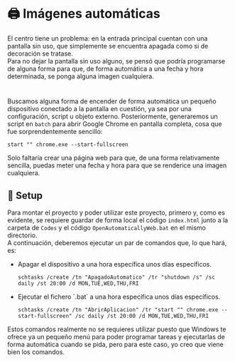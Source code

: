 # 🖨️ Imágenes automáticas

El centro tiene un problema: en la entrada principal cuentan con una pantalla sin uso, que simplemente se encuentra apagada como si de decoración se tratase.<br>
Para no dejar la pantalla sin uso alguno, se pensó que podría programarse de alguna forma para que, de forma automática a una fecha y hora determinada, se ponga alguna imagen cualquiera.<br>

#

Buscamos alguna forma de encender de forma automática un pequeño dispositivo conectado a la pantalla en cuestión, ya sea por una configuración, script u objeto externo. Posteriormente, generaremos un script en `batch` para abrir Google Chrome en pantalla completa, cosa que fue sorprendentemente sencillo:
```batch
start "" chrome.exe --start-fullscreen
```
Solo faltaría crear una página web para que, de una forma relativamente sencilla, puedas meter una fecha y hora para que se renderice una imagen cualquiera.

## 🔨 Setup

Para montar el proyecto y poder utilizar este proyecto, primero y, como es evidente, se requiere guardar de forma local el código `index.html` junto a la carpeta de `Codes` y el código `OpenAutomaticallyWeb.bat` en el mismo directorio.<br>
A continuación, deberemos ejecutar un par de comandos que, lo que hará, es:
<ul>
  <li>Apagar el dispositivo a una hora específica unos días específicos.
    
  ```batch
  schtasks /create /tn "ApagadoAutomatico" /tr "shutdown /s" /sc daily /st 20:00 /d MON,TUE,WED,THU,FRI
  ```

  </li>
  <li>Ejecutar el fichero `.bat` a una hora específica unos días específicos.
    
  ```batch
  schtasks /create /tn "AbrirAplicacion" /tr "start "" chrome.exe --start-fullscreen" /sc daily /st 20:00 /d MON,TUE,WED,THU,FRI
  ```

  </li>
</ul>
Estos comandos realmente no se requieres utilizar puesto que Windows te ofrece ya un pequeño menú para poder programar tareas y ejecutarlas de forma automática cuando se pida, pero para este caso, yo creo que viene bien los comandos.
